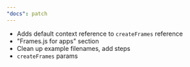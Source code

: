 ```yaml
---
"docs": patch
---
```


- Adds default context reference to `createFrames` reference
- "Frames.js for apps" section
- Clean up example filenames, add steps
- `createFrames` params
